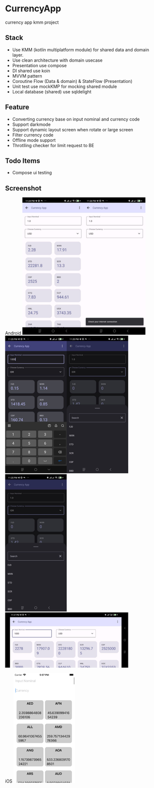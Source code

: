 # CurrencyApp
currency app kmm project

## Stack
- Use KMM (kotlin multiplatform module) for shared data and domain layer. 
- Use clean architecture with domain usecase 
- Presentation use compose
- DI shared use koin 
- MVVM pattern 
- Coroutine Flow (Data & domain) & StateFlow (Presentation)
- Unit test use mockKMP for mocking shared module
- Local database (shared) use sqldelight

## Feature
- Converting currency base on input nominal and currency code
- Support darkmode
- Support dynamic layout screen when rotate or large screen
- Filter currency code 
- Offline mode support
- Throtlling checker for limit request to BE

## Todo Items
- Compose ui testing

## Screenshot
Android
<img src='screenshot/photo_2023-10-17_23-35-55.jpg' width='200'><img src='screenshot/photo_2023-10-17_23-30-25.jpg' width='200'><img src='screenshot/photo_2023-10-17_23-30-28.jpg' width='200'><img src='screenshot/photo_2023-10-17_23-30-34.jpg' width='200'>
<img src='screenshot/photo_2023-10-17_23-30-34.jpg' width='200'>
<img src='screenshot/photo_2023-10-17_23-30-21.jpg' width='400'>

iOS
<img src='screenshot/Simulator Screen Shot - iPod touch.png' width='200'>



